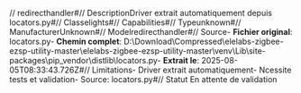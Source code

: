 // redirecthandler#// DescriptionDriver extrait automatiquement depuis locators.py#// Classelights#// Capabilities#// Typeunknown#// ManufacturerUnknown#// Modelredirecthandler#// Source- **Fichier original**: locators.py- **Chemin complet**: D:\Download\Compressed\elelabs-zigbee-ezsp-utility-master\elelabs-zigbee-ezsp-utility-master\venv\Lib\site-packages\pip\_vendor\distlib\locators.py- **Extrait le**: 2025-08-05T08:33:43.726Z#// Limitations- Driver extrait automatiquement- Ncessite tests et validation- Source: locators.py#// Statut En attente de validation